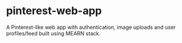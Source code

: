 # pinterest-web-app
A Pinterest-like web app with authentication, image uploads and user profiles/feed built using MEARN stack.

